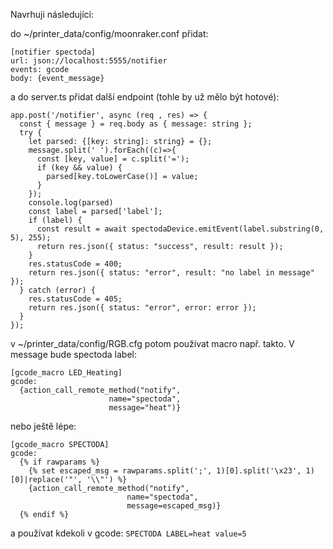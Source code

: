 Navrhuji následující:

do ~/printer_data/config/moonraker.conf přidat:

```
[notifier spectoda]
url: json://localhost:5555/notifier
events: gcode
body: {event_message}
```

a do server.ts přidat další endpoint (tohle by už mělo být hotové):
```
app.post('/notifier', async (req , res) => {
  const { message } = req.body as { message: string };
  try {
    let parsed: {[key: string]: string} = {};
    message.split(' ').forEach((c)=>{
      const [key, value] = c.split('=');
      if (key && value) {
        parsed[key.toLowerCase()] = value;
      }
    });
    console.log(parsed)
    const label = parsed['label'];
    if (label) {
      const result = await spectodaDevice.emitEvent(label.substring(0, 5), 255);
      return res.json({ status: "success", result: result });
    }
    res.statusCode = 400;
    return res.json({ status: "error", result: "no label in message" });
  } catch (error) {
    res.statusCode = 405;
    return res.json({ status: "error", error: error });
  }
});
```

v ~/printer_data/config/RGB.cfg potom používat macro např. takto. V message bude spectoda label:

```
[gcode_macro LED_Heating]
gcode:
  {action_call_remote_method("notify",
                      name="spectoda",
                      message="heat")}
```
                      
nebo ještě lépe:

```
[gcode_macro SPECTODA]
gcode: 
  {% if rawparams %}
    {% set escaped_msg = rawparams.split(';', 1)[0].split('\x23', 1)[0]|replace('"', '\\"') %}
    {action_call_remote_method("notify",
                          name="spectoda",
                          message=escaped_msg)}
  {% endif %}
```  
 
a používat kdekoli v gcode:
`SPECTODA LABEL=heat value=5`
